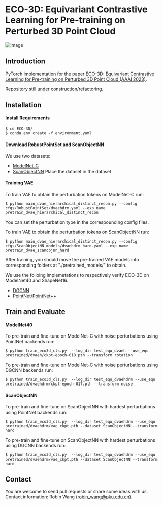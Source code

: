 # ECO-3D: Equivariant Contrastive Learning for Pre-training on Perturbed 3D Point Cloud
![image](https://github.com/robinwang1/ECO-3D/blob/main/assets/fig1.png)

## Introduction
PyTorch implementation for the paper [ECO-3D: Equivariant Contrastive Learning for Pre-training on Perturbed 3D Point Cloud (AAAI 2023)](http://arxiv.org/abs/2203.03888).

Repository still under construction/refactoring. 

## Installation
#### Install Requirements
    $ cd ECO-3D/
    $ conda env create -f environment.yaml

#### Download RobustPointSet and ScanObjectNN
We use two datasets:
* [ModelNet-C](https://github.com/AutodeskAILab/RobustPointSet)
* [ScanObjectNN](https://hkust-vgd.github.io/scanobjectnn/)
Place the dataset in the dataset

#### Training VAE
To train VAE to obtain the perturbation tokens on ModelNet-C run:
```
$ python main_dvae_hierarchical_distinct_recon.py --config cfgs/RobustPointSet/dvaehdrm.yaml --exp_name pretrain_dvae_hierarchical_distinct_recon
```
You can set the perturbation type in the correspounding config files.

To train VAE to obtain the perturbation tokens on ScanObjectNN run:
```
$ python main_dvae_hierarchical_distinct_recon.py --config cfgs/ScanObjectNN_models/dvaehdrm_hard.yaml --exp_name pretrain_dvae_scanobjnn_hard
```

After training, you should move the pre-trained VAE models into corresponding folders at "./pretrained_models/" to obtain.


We use the folloing implemetations to respectively verify ECO-3D on ModelNet40 and ShapeNet16.
* [DGCNN](https://github.com/WangYueFt/dgcnn/tree/master/pytorch)
* [PointNet/PointNet++](https://github.com/yanx27/Pointnet_Pointnet2_pytorch)



## Train and Evaluate

#### ModelNet40
To pre-train and fine-tune on ModelNet-C with noise perturbations using PointNet backends run: 
```
$ python train_eco3d_cls.py  --log_dir test_equ_dvaeh --use_equ pretrained/dvaeh/ckpt-epoch-018.pth --transform rotation
```

To pre-train and fine-tune on ModelNet-C with noise perturbations using DGCNN backends run:  
```
$ python train_eco3d_cls.py  --log_dir test_equ_dvaehdrm --use_equ pretrained/dvaehdrm/ckpt-epoch-017.pth --transform noise
```

#### ScanObjectNN
To pre-train and fine-tune on ScanObjectNN with hardest perturbations using PointNet backends run: 
```
$ python train_eco3d_cls.py  --log_dir test_equ_dvaehdrm --use_equ pretrained/dvaehdrm/vae_ckpt.pth --dataset ScanObjectNN --transform hard
```

To pre-train and fine-tune on ScanObjectNN with hardest perturbations using DGCNN backends run:  
```
$ python train_eco3d_cls.py  --log_dir test_equ_dvaehdrm --use_equ pretrained/dvaehdrm/vae_ckpt.pth --dataset ScanObjectNN --transform hard
```

## Contact 
You are welcome to send pull requests or share some ideas with us. Contact information: Robin Wang (robin_wang@pku.edu.cn).


